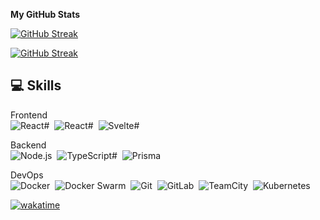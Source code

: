 <b>My GitHub Stats</b>

[![GitHub Streak](https://github-readme-stats.vercel.app/api?username=M4TY&show_icons=true&include_all_commits=true&count_private=true&theme=dark&hide_border=true)](https://git.io/streak-stats)

[![GitHub Streak](http://github-readme-streak-stats.herokuapp.com?user=M4TY&theme=dark&hide_border=true)](https://git.io/streak-stats)

<h2>💻&nbsp;Skills</h2>

Frontend <br/>
![React#](https://img.shields.io/badge/-React-262626?style=for-the-badge&logo=React&logoColor=#7ed0ef)&nbsp;
![React#](https://img.shields.io/badge/-NextJS-262626?style=for-the-badge&logo=nextdotjs)&nbsp;
![Svelte#](https://img.shields.io/badge/-Svelte-262626?style=for-the-badge&logo=Svelte&logoColor=#d25a36)&nbsp;

Backend <br/>
![Node.js](https://img.shields.io/badge/-Node.js-262626?style=for-the-badge&logo=Node.js&logoColor=FFCA28)&nbsp;
![TypeScript#](https://img.shields.io/badge/-TypeScript-262626?style=for-the-badge&logo=TypeScript&logoColor=#3478c6)&nbsp;
![Prisma](https://img.shields.io/badge/-Prisma-262626?style=for-the-badge&logo=prisma)&nbsp;

DevOps <br/>
![Docker](https://img.shields.io/badge/-Docker-262626?style=for-the-badge&logo=Docker)&nbsp;
![Docker Swarm](https://img.shields.io/badge/-Swarm-262626?style=for-the-badge&logo=Docker)&nbsp;
![Git](https://img.shields.io/badge/-Git-262626?style=for-the-badge&logo=git)&nbsp;
![GitLab](https://img.shields.io/badge/-GitLab-262626?style=for-the-badge&logo=gitlab)&nbsp;
![TeamCity](https://img.shields.io/badge/-TeamCity-262626?style=for-the-badge&logo=teamcity)&nbsp;
![Kubernetes](https://img.shields.io/badge/-Kubernetes-262626?style=for-the-badge&logo=kubernetes)&nbsp;

[![wakatime](https://wakatime.com/badge/user/dc920c64-1280-4709-bd4f-4ca9c4f366f2.svg)](https://wakatime.com/@dc920c64-1280-4709-bd4f-4ca9c4f366f2)
